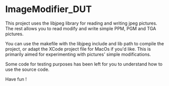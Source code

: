 # ImageModifier_DUT

This project uses the libjpeg library for reading and writing jpeg pictures.
The rest allows you to read modify and write simple PPM, PGM and TGA pictures.

You can use the makefile with the libjpeg include and lib path to compile the project, or adapt the XCode project file for MacOs if you'd like.
This is primarily aimed for experimenting with pictures' simple modifications.

Some code for testing purposes has been left for you to understand how to use the source code.

Have fun !
